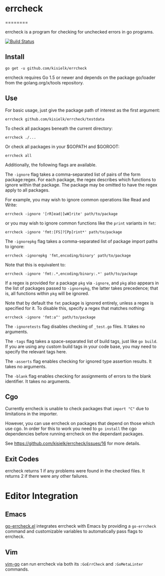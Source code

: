 # errcheck
========

errcheck is a program for checking for unchecked errors in go programs.

[![Build Status](https://travis-ci.org/kisielk/errcheck.png?branch=master)](https://travis-ci.org/kisielk/errcheck)

## Install

    go get -u github.com/kisielk/errcheck

errcheck requires Go 1.5 or newer and depends on the package go/loader from the golang.org/x/tools repository.

## Use

For basic usage, just give the package path of interest as the first argument:

    errcheck github.com/kisielk/errcheck/testdata

To check all packages beneath the current directory:

    errcheck ./...

Or check all packages in your $GOPATH and $GOROOT:

    errcheck all

Additionally, the following flags are available.

The `-ignore` flag takes a comma-separated list of pairs of the form package:regex.
For each package, the regex describes which functions to ignore within that package.
The package may be omitted to have the regex apply to all packages.

For example, you may wish to ignore common operations like Read and Write:

    errcheck -ignore '[rR]ead|[wW]rite' path/to/package

or you may wish to ignore common functions like the `print` variants in `fmt`:

    errcheck -ignore 'fmt:[FS]?[Pp]rint*' path/to/package

The `-ignorepkg` flag takes a comma-separated list of package import paths
to ignore:

    errcheck -ignorepkg 'fmt,encoding/binary' path/to/package

Note that this is equivalent to:

    errcheck -ignore 'fmt:.*,encoding/binary:.*' path/to/package

If a regex is provided for a package `pkg` via `-ignore`, and `pkg` also appears
in the list of packages passed to `-ignorepkg`, the latter takes precedence;
that is, all functions within `pkg` will be ignored.

Note that by default the `fmt` package is ignored entirely, unless a regex is
specified for it. To disable this, specify a regex that matches nothing:

    errcheck -ignore 'fmt:a^' path/to/package

The `-ignoretests` flag disables checking of `_test.go` files. It takes
no arguments.

The `-tags` flag takes a space-separated list of build tags, just like `go
build`. If you are using any custom build tags in your code base, you may need
to specify the relevant tags here.

The `-asserts` flag enables checking for ignored type assertion results. It
takes no arguments.

The `-blank` flag enables checking for assignments of errors to the
blank identifier. It takes no arguments.

## Cgo

Currently errcheck is unable to check packages that `import "C"` due to limitations
in the importer.

However, you can use errcheck on packages that depend on those which use cgo. In
order for this to work you need to `go install` the cgo dependencies before running
errcheck on the dependant packages.

See https://github.com/kisielk/errcheck/issues/16 for more details.

## Exit Codes

errcheck returns 1 if any problems were found in the checked files.
It returns 2 if there were any other failures.

# Editor Integration

## Emacs

[go-errcheck.el](https://github.com/dominikh/go-errcheck.el)
integrates errcheck with Emacs by providing a `go-errcheck` command
and customizable variables to automatically pass flags to errcheck.

## Vim

[vim-go](https://github.com/fatih/vim-go) can run errcheck via both its `:GoErrCheck`
and `:GoMetaLinter` commands.
